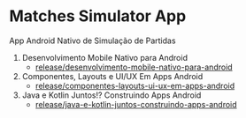 # Matches Simulator App

App Android Nativo de Simulação de Partidas

1. Desenvolvimento Mobile Nativo para Android
    - [release/desenvolvimento-mobile-nativo-para-android](https://github.com/Hortigas/matches-simulator-app/tree/release/desenvolvimento-mobile-nativo-para-android)
2. Componentes, Layouts e UI/UX Em Apps Android
    - [release/componentes-layouts-ui-ux-em-apps-android](https://github.com/Hortigas/matches-simulator-app/tree/release/componentes-layouts-ui-ux-em-apps-android)
3. Java e Kotlin Juntos!? Construindo Apps Android
    - [release/java-e-kotlin-juntos-construindo-apps-android](https://github.com/Hortigas/matches-simulator-app/tree/release/java-e-kotlin-juntos-construindo-apps-android)
